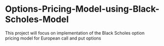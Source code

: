 # Options-Pricing-Model-using-Black-Scholes-Model
This project will focus on implementation of the Black Scholes option pricing model for European call and put options
